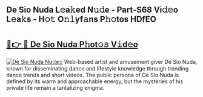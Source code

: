 ## De Sio Nuda L𝚎a𝚔ed N𝚞𝚍e - Part-S68 Vi𝚍𝚎o L𝚎a𝚔s - H𝚘𝚝 O𝚗𝚕yf𝚊ns P𝚑𝚘tos HDfEO

# <h2><a href="http://kfesuz.oniu.top/?m=De+Sio+Nuda">🔗👉 🔴 De Sio Nuda P𝚑ot𝚘𝚜 V𝚒d𝚎o</a></h2>

[![De Sio Nuda Nu𝚍e𝚜](https://i.imgur.com/0qMVB7G.gif)](http://kfesuz.oniu.top/?m=De+Sio+Nuda)
Web-based artist and amusement giver De Sio Nuda, known for disseminating dance and lifestyle knowledge through trending dance trends and short videos. The public persona of De Sio Nuda is defined by its warm and approachable energy, but the mysteries of his private life remain a tantalizing enigma.  
